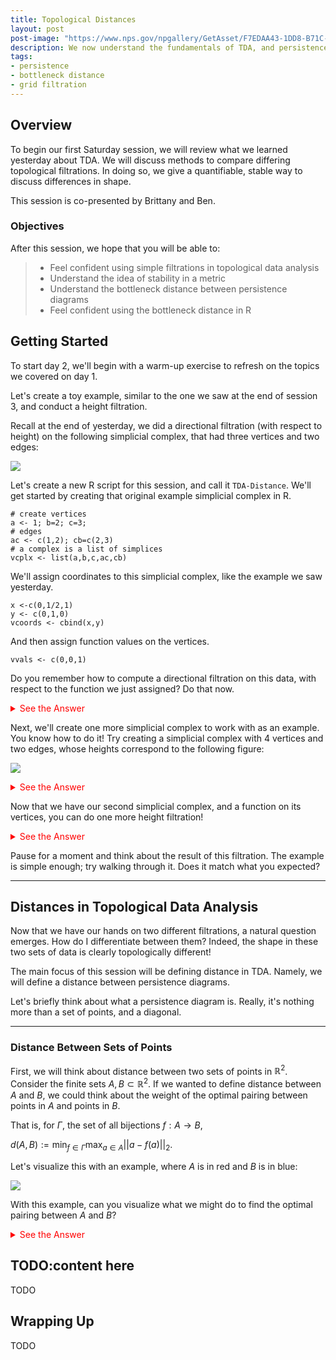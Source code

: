 ```yaml
---
title: Topological Distances
layout: post
post-image: "https://www.nps.gov/npgallery/GetAsset/F7EDAA43-1DD8-B71C-07722F94F9AAEB4C/proxy/hires?"
description: We now understand the fundamentals of TDA, and persistence diagrams. But how do we compare the results of two filtrations? This will be covered in the following tutorials.
tags:
- persistence
- bottleneck distance
- grid filtration
---
```


## Overview

To begin our first Saturday session, we will review what we learned yesterday about TDA.
We will discuss methods to compare differing topological filtrations. In doing so,
we give a quantifiable, stable way to discuss differences in shape.


This session is co-presented by Brittany and Ben.

### Objectives

After this session, we hope that you will be able to:

> - Feel confident using simple filtrations in topological data analysis
> - Understand the idea of stability in a metric
> - Understand the bottleneck distance between persistence diagrams
> - Feel confident using the bottleneck distance in R

## Getting Started

To start day 2, we'll begin with a warm-up exercise to refresh on the topics we covered on day 1.

Let's create a toy example, similar to the one we saw at the end of session 3, and conduct a height filtration.

Recall at the end of yesterday, we did a directional filtration (with respect to height) on the following simplicial complex,
that had three vertices and two edges:

![]("https://comptag.github.io/t4ds/assets/images/simp.jpg")

Let's create a new R script for this session, and call it `TDA-Distance`. We'll get started by creating that
original example simplicial complex in R.

```
# create vertices
a <- 1; b=2; c=3;
# edges
ac <- c(1,2); cb=c(2,3)
# a complex is a list of simplices
vcplx <- list(a,b,c,ac,cb)
```

We'll assign coordinates to this simplicial complex, like the example we saw yesterday.

```
x <-c(0,1/2,1)
y <- c(0,1,0)
vcoords <- cbind(x,y)
```

And then assign function values on the vertices.

```
vvals <- c(0,0,1)
```

Do you remember how to compute a directional filtration on this data, with respect to the
function we just assigned? Do that now.

<details>
<summary style="color:red">See the Answer</summary>
<br>
<pre style="background-color:lightcoral">
<code>
vfilt <- funFiltration(vvals,vcplx)
vdiag <- filtrationDiag(vfilt,maxdimension=2)
vidag$diagram
</code>
</pre>
</details>

Next, we'll create one more simplicial complex to work with as an example.
You know how to do it! Try creating a simplicial complex with 4 vertices and two edges,
whose heights correspond to the following figure:

![]("https://comptag.github.io/t4ds/assets/images/simp2.jpg")

<details>
<summary style="color:red">See the Answer</summary>
<br>
<pre style="background-color:lightcoral">
<code>
# create vertices
a <- 1; b=2; c=3; d=4
# edges
ac <- c(1,2); cb=c(2,3)
# a complex is a list of simplices
vcplx <- list(a,b,c,d,ac,cb)

vvals <- c(0,0,1,2)
</code>
</pre>
</details>

Now that we have our second simplicial complex, and a function on its vertices,
you can do one more height filtration!

<details>
<summary style="color:red">See the Answer</summary>
<br>
<pre style="background-color:lightcoral">
<code>
vfilt <- funFiltration(vvals,vcplx)
vdiag <- filtrationDiag(vfilt,maxdimension=2)
vidag$diagram
</code>
</pre>
</details>

Pause for a moment and think about the result of this filtration.
The example is simple enough; try walking through it. Does
it match what you expected?

---

## Distances in Topological Data Analysis

Now that we have our hands on two different filtrations,
a natural question emerges. How do I differentiate between them?
Indeed, the shape in these two sets of data is clearly topologically different!

The main focus of this session will be defining distance in TDA.
Namely, we will define a distance between persistence diagrams.

Let's briefly think about what a persistence diagram is.
Really, it's nothing more than a set of points, and a diagonal.

---

### Distance Between Sets of Points

First, we will think about distance between two sets of points in $\mathbb{R}^2$.
Consider the finite sets $A,B \subset \mathbb{R}^2$. If we wanted to define distance between
$A$ and $B$, we could think about the weight of the optimal pairing between points in $A$
and points in $B$.

That is, for $\Gamma$, the set of all bijections $f: A \to B$,

$d(A,B) := \min_{f\in \Gamma} \max_{a \in A}||a-f(a)||_2$.

Let's visualize this with an example, where $A$ is in red and $B$ is in blue:

![]("https://comptag.github.io/t4ds/assets/images/pts.jpg")

With this example, can you visualize what we might do to find the
optimal pairing between $A$ and $B$?

<details>
<summary style="color:red">See the Answer</summary>
<br>
<pre style="background-color:lightblue">
<img src="https://comptag.github.io/t4ds/assets/images/pts-pairs.jpg " alt="pts pairs">
</pre>
</details>


## TODO:content here

TODO

## Wrapping Up

TODO
